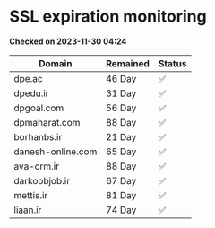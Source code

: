 # SSL expiration monitoring

**Checked on 2023-11-30 04:24**

| Domain | Remained | Status       |
|--------|----------|--------------|
| dpe.ac     | 46 Day   | ✅ |
| dpedu.ir     | 31 Day   | ✅ |
| dpgoal.com     | 56 Day   | ✅ |
| dpmaharat.com     | 88 Day   | ✅ |
| borhanbs.ir     | 21 Day   | ✅ |
| danesh-online.com     | 65 Day   | ✅ |
| ava-crm.ir     | 88 Day   | ✅ |
| darkoobjob.ir     | 67 Day   | ✅ |
| mettis.ir     | 81 Day   | ✅ |
| liaan.ir     | 74 Day   | ✅ |
